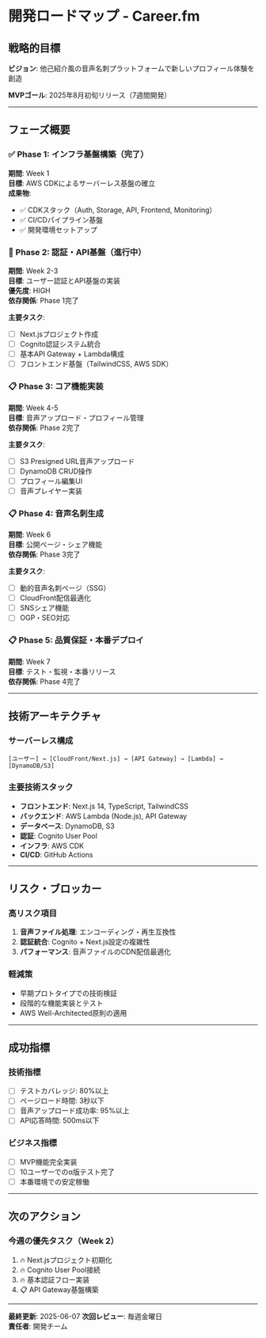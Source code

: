 # 開発ロードマップ - Career.fm

## 戦略的目標

**ビジョン**: 他己紹介風の音声名刺プラットフォームで新しいプロフィール体験を創造

**MVPゴール**: 2025年8月初旬リリース（7週間開発）

---

## フェーズ概要

### ✅ Phase 1: インフラ基盤構築（完了）
**期間**: Week 1  
**目標**: AWS CDKによるサーバーレス基盤の確立  
**成果物**: 
- ✅ CDKスタック（Auth, Storage, API, Frontend, Monitoring）
- ✅ CI/CDパイプライン基盤
- ✅ 開発環境セットアップ

### 🚧 Phase 2: 認証・API基盤（進行中）
**期間**: Week 2-3  
**目標**: ユーザー認証とAPI基盤の実装  
**優先度**: HIGH  
**依存関係**: Phase 1完了

**主要タスク**:
- [ ] Next.jsプロジェクト作成
- [ ] Cognito認証システム統合
- [ ] 基本API Gateway + Lambda構成
- [ ] フロントエンド基盤（TailwindCSS, AWS SDK）

### 📋 Phase 3: コア機能実装
**期間**: Week 4-5  
**目標**: 音声アップロード・プロフィール管理  
**依存関係**: Phase 2完了

**主要タスク**:
- [ ] S3 Presigned URL音声アップロード
- [ ] DynamoDB CRUD操作
- [ ] プロフィール編集UI
- [ ] 音声プレイヤー実装

### 📋 Phase 4: 音声名刺生成
**期間**: Week 6  
**目標**: 公開ページ・シェア機能  
**依存関係**: Phase 3完了

**主要タスク**:
- [ ] 動的音声名刺ページ（SSG）
- [ ] CloudFront配信最適化
- [ ] SNSシェア機能
- [ ] OGP・SEO対応

### 📋 Phase 5: 品質保証・本番デプロイ
**期間**: Week 7  
**目標**: テスト・監視・本番リリース  
**依存関係**: Phase 4完了

---

## 技術アーキテクチャ

### サーバーレス構成
```
[ユーザー] → [CloudFront/Next.js] → [API Gateway] → [Lambda] → [DynamoDB/S3]
```

### 主要技術スタック
- **フロントエンド**: Next.js 14, TypeScript, TailwindCSS
- **バックエンド**: AWS Lambda (Node.js), API Gateway
- **データベース**: DynamoDB, S3
- **認証**: Cognito User Pool
- **インフラ**: AWS CDK
- **CI/CD**: GitHub Actions

---

## リスク・ブロッカー

### 高リスク項目
1. **音声ファイル処理**: エンコーディング・再生互換性
2. **認証統合**: Cognito + Next.js設定の複雑性
3. **パフォーマンス**: 音声ファイルのCDN配信最適化

### 軽減策
- 早期プロトタイプでの技術検証
- 段階的な機能実装とテスト
- AWS Well-Architected原則の適用

---

## 成功指標

### 技術指標
- [ ] テストカバレッジ: 80%以上
- [ ] ページロード時間: 3秒以下
- [ ] 音声アップロード成功率: 95%以上
- [ ] API応答時間: 500ms以下

### ビジネス指標
- [ ] MVP機能完全実装
- [ ] 10ユーザーでのα版テスト完了
- [ ] 本番環境での安定稼働

---

## 次のアクション

### 今週の優先タスク（Week 2）
1. 🔥 Next.jsプロジェクト初期化
2. 🔥 Cognito User Pool接続
3. 🔥 基本認証フロー実装
4. 📋 API Gateway基盤構築

---

**最終更新**: 2025-06-07
**次回レビュー**: 毎週金曜日  
**責任者**: 開発チーム

